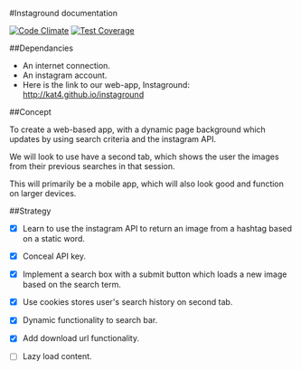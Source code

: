 #Instaground documentation
  
[![Code Climate](https://codeclimate.com/github/kat4/instaground/badges/gpa.svg)](https://codeclimate.com/github/kat4/instaground)
[![Test Coverage](https://codeclimate.com/github/kat4/instaground/badges/coverage.svg)](https://codeclimate.com/github/kat4/instaground/coverage)
  
##Dependancies

* An internet connection.
* An instagram account.
* Here is the link to our web-app, Instaground: http://kat4.github.io/instaground   

##Concept

To create a web-based app, with a dynamic page background which updates by using search criteria and the instagram API.

We will look to use have a second tab, which shows the user the images from their previous searches in that session.

This will primarily be a mobile app, which will also look good and function on larger devices.

##Strategy

- [x] Learn to use the instagram API to return an image from a hashtag based on a static word.

- [x] Conceal API key.

- [x] Implement a search box with a submit button which loads a new image based on the search term.

- [x] Use cookies stores user's search history on second tab.

- [x] Dynamic functionality to search bar.

- [x] Add download url functionality.

- [ ] Lazy load content.

